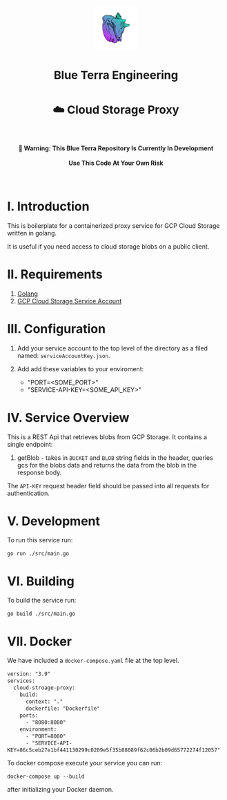 </br>
<p align="center">
    <img
        style="width:20%;height:auto;"
        src="./docs/img/logo.png">
    </img>
    <div align="center">
        <h3 style="font-size:26px;line-height:40px">
            Blue Terra Engineering
            <br/>
            <br/>
            ☁️ Cloud Storage Proxy 
            <br/>
        </h3>
        <h4>
            <br/>
            <br/>
            🚦 Warning: This Blue Terra Repository Is Currently In Development
            <br/>
            <br/>
            Use This Code At Your Own Risk
        </h4>
        <br/>
    </div>
</p>


# I. Introduction

This is boilerplate for a containerized proxy service for GCP Cloud Storage written in golang. 

It is useful if you need access to cloud storage blobs on a public client. 

# II. Requirements

1) [Golang](https://go.dev/)
2) [GCP Cloud Storage Service Account](https://cloud.google.com/storage)

# III. Configuration

1) Add your service account to the top level of the directory as a filed named: `serviceAccountKey.json`. 
2) Add add these variables to your enviroment:

    - "PORT=<SOME_PORT>"
    - "SERVICE-API-KEY=<SOME_API_KEY>"
    
# IV. Service Overview

This is a REST Api that retrieves blobs from GCP Storage. It contains a single endpoint:

1) getBlob - takes in `BUCKET` and `BLOB` string fields in the header, queries gcs for the blobs 
data and returns the data from the blob in the response body. 

The `API-KEY` request header field should be passed into all requests for authentication.

# 

# V. Development

To run this service run: 

    go run ./src/main.go 

# VI. Building 

To build the service run:

    go build ./src/main.go 

# VII. Docker

We have included a `docker-compose.yaml` file at the top level.

```
version: "3.9"
services:
  cloud-stroage-proxy:
    build:
      context: "."
      dockerfile: "Dockerfile"
    ports:
      - "8080:8080"
    environment:
      - "PORT=8080"
      - "SERVICE-API-KEY=86c5ceb27e1bf441130299c0209e5f35b88089f62c06b2b09d65772274f12057"
```

To docker compose execute your service you can run:

    docker-compose up --build

after initializing your Docker daemon.

